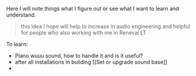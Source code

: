 Here I will note things what I figure out or see what I want to learn and understand.

> this idea I hope will help to increase in audio engineering and helpful for people who also working with me in Reneval LT

To learn:
- Piano wuuu sound, how to handle it and is it useful?
- after all installations in building [[Set or upgrade sound base]]
- 